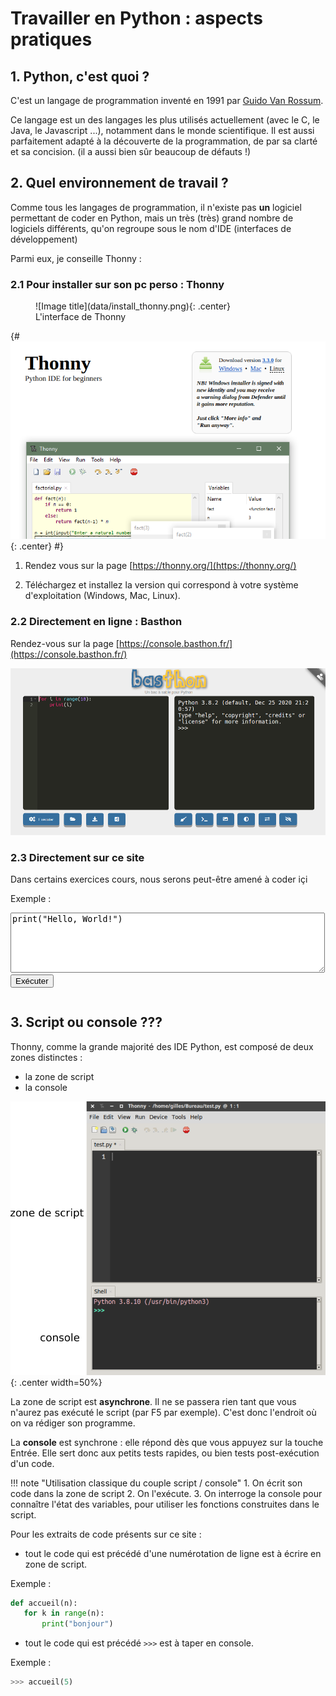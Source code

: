 # Travailler en Python : aspects pratiques

## 1. Python, c'est quoi ?

C'est un langage de programmation inventé en 1991 par [Guido Van Rossum](https://fr.wikipedia.org/wiki/Guido_van_Rossum).

Ce langage est un des langages les plus utilisés actuellement (avec le C, le Java, le Javascript ...), notamment dans le monde scientifique. Il est aussi parfaitement adapté à la découverte de la programmation, de par sa clarté et sa concision. (il a aussi bien sûr beaucoup de défauts !)

## 2. Quel environnement de travail ?
Comme tous les langages de programmation, il n'existe pas **un** logiciel permettant de coder en Python, mais un très (très) grand nombre de logiciels différents, qu'on regroupe sous le nom d'IDE (interfaces de développement)

Parmi eux, je conseille Thonny :

### 2.1  Pour installer sur son pc perso : Thonny

<figure markdown>
  ![Image title](data/install_thonny.png){: .center}
  <figcaption>L'interface de Thonny</figcaption>
</figure>

{#
![image](data/install_thonny.png){: .center}
#}

1. Rendez vous sur la page [https://thonny.org/](https://thonny.org/)

2. Téléchargez et installez la version qui correspond à votre système d'exploitation (Windows, Mac, Linux).

### 2.2 Directement en ligne : Basthon

Rendez-vous sur la page [https://console.basthon.fr/](https://console.basthon.fr/)

![](data/bast1.png)

### 2.3 Directement sur ce site

Dans certains exercices cours, nous serons peut-être amené à coder içi

Exemple :

<div>
  <textarea id="python-code" rows="6" cols="60">
print("Hello, World!")
  </textarea>
  <br>
  <button onclick="interpretACE('python-code', 'v')">Exécuter</button>
  <pre id="output"></pre>
</div>


## 3. Script ou console ???

Thonny, comme la grande majorité des IDE Python, est composé de deux zones distinctes :

- la zone de script
- la console

![image](data/thonny.png){: .center width=50%}

La zone de script est **asynchrone**. Il ne se passera rien tant que vous n'aurez pas exécuté le script (par F5 par exemple).
C'est donc l'endroit où on va rédiger son programme.

La **console** est synchrone : elle répond dès que vous appuyez sur la touche Entrée. Elle sert donc aux petits tests rapides, ou bien tests post-exécution d'un code.

!!! note "Utilisation classique du couple script / console"
    1. On écrit son code dans la zone de script
    2. On l'exécute.
    3. On interroge la console pour connaître l'état des variables, pour utiliser les fonctions construites dans le script.

Pour les extraits de code présents sur ce site :

- tout le code qui est précédé d'une numérotation de ligne est à écrire en zone de script.

Exemple :
```python linenums='1'
def accueil(n):
   for k in range(n):
       print("bonjour") 
```

- tout le code qui est précédé ```>>>``` est à taper en console.

Exemple :
```python
>>> accueil(5)
```